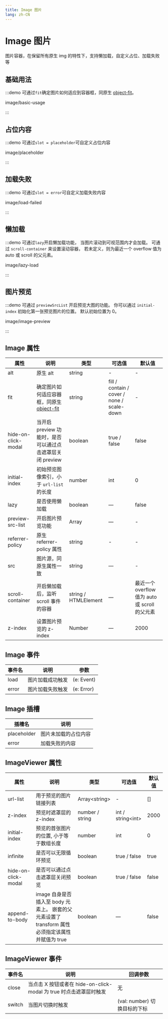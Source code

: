 ```yaml
---
title: Image 图片
lang: zh-CN
---
```


# Image 图片

图片容器，在保留所有原生 img 的特性下，支持懒加载，自定义占位、加载失败等

<style lang="scss">
.demo-image {
  .block {
    padding: 30px 0;
    text-align: center;
    border-right: solid 1px var(--el-border-color-base);
    display: inline-block;
    width: 20%;
    box-sizing: border-box;
    vertical-align: top;
    &:last-child {
      border-right: none;
    }
  }

  .demonstration {
    display: block;
    color: var(--el-text-color-secondary);
    font-size: 14px;
    margin-bottom: 20px;
  }
}

.demo-image__placeholder,
.demo-image__error {
  @extend .demo-image;

  .block {
    width: 49%;
  }

  .el-image {
    padding: 0 5px;
    max-width: 300px;
    max-height: 200px;
  }

  .image-slot {
    display: flex;
    justify-content: center;
    align-items: center;
    width: 100%;
    height: 100%;
    background: #f5f7fa;
    color: var(--el-text-color-secondary);
    font-size: 14px;
  }
}

.demo-image__placeholder {
  .dot {
    animation: dot 2s infinite steps(3, start);
    overflow: hidden;
  }
}

.demo-image__error {
  .image-slot {
    font-size: 30px;
    .el-icon {
      font-size: 30px;
    }
  }
  .el-image {
    width: 100%;
    height: 200px;
  }
}
</style>

## 基础用法

:::demo 可通过`fit`确定图片如何适应到容器框，同原生 [object-fit](https://developer.mozilla.org/en-US/docs/Web/CSS/object-fit)。

image/basic-usage

:::

## 占位内容

:::demo 可通过`slot = placeholder`可自定义占位内容

image/placeholder

:::

## 加载失败

:::demo 可通过`slot = error`可自定义加载失败内容

image/load-failed

:::

## 懒加载

:::demo 可通过`lazy`开启懒加载功能， 当图片滚动到可视范围内才会加载。 可通过 `scroll-container` 来设置滚动容器， 若未定义，则为最近一个 overflow 值为 auto 或 scroll 的父元素。

image/lazy-load

:::

## 图片预览

:::demo 可通过 `previewSrcList` 开启预览大图的功能。 你可以通过 `initial-index` 初始化第一张预览图片的位置。 默认初始位置为 0。

image/image-preview

:::

## Image 属性

| 属性                | 说明                                                                                                     | 类型                 | 可选值                                     | 默认值                                         |
| ------------------- | -------------------------------------------------------------------------------------------------------- | -------------------- | ------------------------------------------ | ---------------------------------------------- |
| alt                 | 原生 alt                                                                                                 | string               | -                                          | -                                              |
| fit                 | 确定图片如何适应容器框，同原生 [object-fit](https://developer.mozilla.org/en-US/docs/Web/CSS/object-fit) | string               | fill / contain / cover / none / scale-down | -                                              |
| hide-on-click-modal | 当开启 preview 功能时，是否可以通过点击遮罩层关闭 preview                                                | boolean              | true / false                               | false                                          |
| initial-index       | 初始预览图像索引，小于 `url-list` 的长度                                                                 | number               | int                                        | 0                                              |
| lazy                | 是否使用懒加载                                                                                           | boolean              | —                                          | false                                          |
| preview-src-list    | 开启图片预览功能                                                                                         | Array                | —                                          | -                                              |
| referrer-policy     | 原生 referrer-policy 属性                                                                                | string               | -                                          | -                                              |
| src                 | 图片源，同原生属性一致                                                                                   | string               | —                                          | -                                              |
| scroll-container    | 开启懒加载后，监听 scroll 事件的容器                                                                     | string / HTMLElement | —                                          | 最近一个 overflow 值为 auto 或 scroll 的父元素 |
| z-index             | 设置图片预览的 z-index                                                                                   | Number               | —                                          | 2000                                           |

## Image 事件

| 事件名 | 说明             | 参数       |
| ------ | ---------------- | ---------- |
| load   | 图片加载成功触发 | (e: Event) |
| error  | 图片加载失败触发 | (e: Error) |

## Image 插槽

| 插槽名      | 说明                 |
| ----------- | -------------------- |
| placeholder | 图片未加载的占位内容 |
| error       | 加载失败的内容       |

## ImageViewer 属性

| 属性                | 说明                                                                                            | 类型            | 可选值              | 默认值 |
| ------------------- | ----------------------------------------------------------------------------------------------- | --------------- | ------------------- | ------ |
| url-list            | 用于预览的图片链接列表                                                                          | Array\<string\> | -                   | []     |
| z-index             | 预览时遮罩层的 z-index                                                                          | number / string | int / string\<int\> | 2000   |
| initial-index       | 预览的首张图片的位置, 小于等于数组长度                                                          | number          | int                 | 0      |
| infinite            | 是否可以无限循环预览                                                                            | boolean         | true / false        | true   |
| hide-on-click-modal | 是否可以通过点击遮罩层关闭预览                                                                  | boolean         | true / false        | false  |
| append-to-body      | image 自身是否插入至 body 元素上。 嵌套的父元素设置了 transform 属性必须指定该属性并赋值为 true | boolean         | —                   | false  |

## ImageViewer 事件

| 事件名 | 说明                                                               | 回调参数                     |
| ------ | ------------------------------------------------------------------ | ---------------------------- |
| close  | 当点击 X 按钮或者在 hide-on-click-modal 为 true 时点击遮罩层时触发 | 无                           |
| switch | 当图片切换时触发                                                   | (val: number) 切换目标的下标 |
